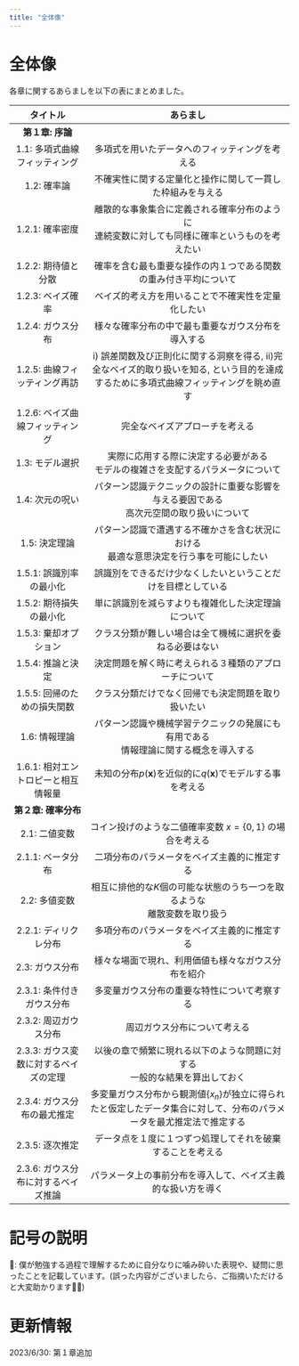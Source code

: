 ```yaml
---
title: "全体像"
---
```

# 全体像
各章に関するあらましを以下の表にまとめました。

|  タイトル  | あらまし |
|:---:|:---:|
| **第１章: 序論** |  |
| 1.1: 多項式曲線フィッティング | 多項式を用いたデータへのフィッティングを考える |
| 1.2: 確率論 | 不確実性に関する定量化と操作に関して一貫した枠組みを与える |
| 1.2.1:  確率密度 | 離散的な事象集合に定義される確率分布のように<br>連続変数に対しても同様に確率というものを考えたい |
| 1.2.2: 期待値と分散 | 確率を含む最も重要な操作の内１つである関数の重み付き平均について |
| 1.2.3: ベイズ確率 | ベイズ的考え方を用いることで不確実性を定量化したい |
| 1.2.4: ガウス分布 | 様々な確率分布の中で最も重要なガウス分布を導入する |
| 1.2.5: 曲線フィッティング再訪 | i) 誤差関数及び正則化に関する洞察を得る, ii)完全なベイズ的取り扱いを知る, という目的を達成するために多項式曲線フィッティングを眺め直す |
| 1.2.6: ベイズ曲線フィッティング | 完全なベイズアプローチを考える |
| 1.3: モデル選択 | 実際に応用する際に決定する必要がある<br>モデルの複雑さを支配するパラメータについて |
| 1.4: 次元の呪い | パターン認識テクニックの設計に重要な影響を与える要因である<br>高次元空間の取り扱いについて |
| 1.5: 決定理論 | パターン認識で遭遇する不確かさを含む状況における<br>最適な意思決定を行う事を可能にしたい |
| 1.5.1: 誤識別率の最小化 | 誤識別をできるだけ少なくしたいということだけを目標としている |
| 1.5.2: 期待損失の最小化 | 単に誤識別を減らすよりも複雑化した決定理論について |
| 1.5.3: 棄却オプション | クラス分類が難しい場合は全て機械に選択を委ねる必要はない |
| 1.5.4: 推論と決定 | 決定問題を解く時に考えられる３種類のアプローチについて |
| 1.5.5: 回帰のための損失関数 | クラス分類だけでなく回帰でも決定問題を取り扱いたい |
| 1.6: 情報理論 | パターン認識や機械学習テクニックの発展にも有用である<br>情報理論に関する概念を導入する |
| 1.6.1: 相対エントロピーと相互情報量 | 未知の分布$p(\bm{x})$を近似的に$q(\bm{x})$でモデルする事を考える |
| **第２章: 確率分布** |  |
| 2.1: 二値変数 | コイン投げのような二値確率変数 $x = \{0, 1\}$ の場合を考える |
| 2.1.1: ベータ分布  | 二項分布のパラメータをベイズ主義的に推定する |
| 2.2: 多値変数 | 相互に排他的な$K$個の可能な状態のうち一つを取るような<br>離散変数を取り扱う |
| 2.2.1: ディリクレ分布 | 多項分布のパラメータをベイズ主義的に推定する |
| 2.3: ガウス分布 | 様々な場面で現れ、利用価値も様々なガウス分布を紹介 |
| 2.3.1: 条件付きガウス分布 | 多変量ガウス分布の重要な特性について考察する |
| 2.3.2: 周辺ガウス分布 | 周辺ガウス分布について考える |
| 2.3.3: ガウス変数に対するベイズの定理 | 以後の章で頻繁に現れる以下のような問題に対する<br>一般的な結果を算出しておく |
| 2.3.4: ガウス分布の最尤推定 | 多変量ガウス分布から観測値$\{x_n\}$が独立に得られたと仮定したデータ集合に対して、分布のパラメータを最尤推定法で推定する |
| 2.3.5: 逐次推定 | データ点を１度に１つずつ処理してそれを破棄することを考える |
| 2.3.6: ガウス分布に対するベイズ推論 | パラメータ上の事前分布を導入して、ベイズ主義的な扱い方を導く |

# 記号の説明
🧐: 僕が勉強する過程で理解するために自分なりに噛み砕いた表現や、疑問に思ったことを記載しています。(誤った内容がございましたら、ご指摘いただけると大変助かります🙇‍♂️)

# 更新情報
2023/6/30: 第１章追加
